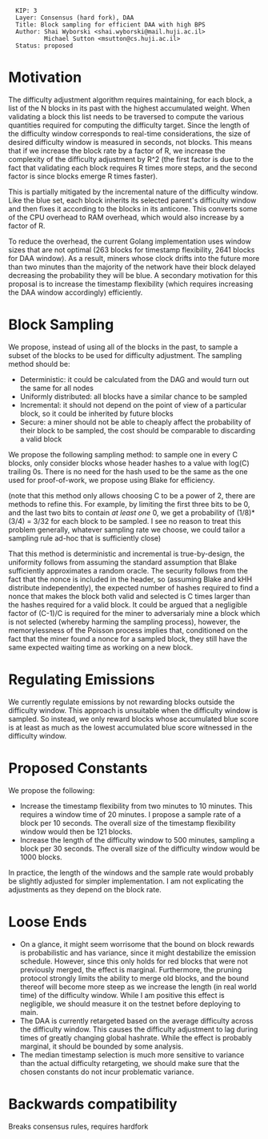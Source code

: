 ```
  KIP: 3
  Layer: Consensus (hard fork), DAA
  Title: Block sampling for efficient DAA with high BPS
  Author: Shai Wyborski <shai.wyborski@mail.huji.ac.il>
          Michael Sutton <msutton@cs.huji.ac.il>
  Status: proposed
```

# Motivation
The difficulty adjustment algorithm requires maintaining, for each block, a list of the N blocks in its past with the highest accumulated weight. When validating a block this list needs to be traversed to compute the various quantities required for computing the difficulty target. Since the length of the difficulty window corresponds to real-time considerations, the size of desired difficulty window is measured in seconds, not blocks. This means that if we increase the block rate by a factor of R, we increase the complexity of the difficulty adjustment by R^2 (the first factor is due to the fact that validating each block requires R times more steps, and the second factor is since blocks emerge R times faster).

This is partially mitigated by the incremental nature of the difficulty window. Like the blue set, each block inherits its selected parent's difficulty window and then fixes it according to the blocks in its anticone. This converts some of the CPU overhead to RAM overhead, which would also increase by a factor of R.

To reduce the overhead, the current Golang implementation uses window sizes that are not optimal (263 blocks for timestamp flexibility, 2641 blocks for DAA window). As a result, miners whose clock drifts into the future more than two minutes than the majority of the network have their block delayed decreasing the probability they will be blue. A secondary motivation for this proposal is to increase the timestamp flexibility (which requires increasing the DAA window accordingly) efficiently.

# Block Sampling

We propose, instead of using all of the blocks in the past, to sample a subset of the blocks to be used for difficulty adjustment. The sampling method should be:

 * Deterministic: it could be calculated from the DAG and would turn out the same for all nodes
 * Uniformly distributed: all blocks have a similar chance to be sampled
 * Incremental: it should not depend on the point of view of a particular block, so it could be inherited by future blocks
 * Secure: a miner should not be able to cheaply affect the probability of their block to be sampled, the cost should be comparable to discarding a valid block

We propose the following sampling method: to sample one in every C blocks, only consider blocks whose header hashes to a value with log(C) trailing 0s. There is no need for the hash used to be the same as the one used for proof-of-work, we propose using Blake for efficiency.

(note that this method only allows choosing C to be a power of 2, there are methods to refine this. For example, by limiting the first three bits to be 0, and the last two bits to contain *at least one* 0, we get a probability of (1/8)\*(3/4) = 3/32 for each block to be sampled. I see no reason to treat this problem generally, whatever sampling rate we choose, we could tailor a sampling rule ad-hoc that is sufficiently close)

That this method is deterministic and incremental is true-by-design, the uniformity follows from assuming the standard assumption that Blake sufficiently approximates a random oracle. The security follows from the fact that the nonce is included in the header, so (assuming Blake and kHH distribute independently), the expected number of hashes required to find a nonce that makes the block both valid and selected is C times larger than the hashes required for a valid block. It could be argued that a negligible factor of (C-1)/C is required for the miner to adversarialy mine a block which is not selected (whereby harming the sampling process), however, the memorylessness of the Poisson process implies that, conditioned on the fact that the miner found a nonce for a sampled block, they still have the same expected waiting time as working on a new block.

# Regulating Emissions

We currently regulate emissions by not rewarding blocks outside the difficulty window. This approach is unsuitable when the difficulty window is sampled. So instead, we only reward blocks whose accumulated blue score is at least as much as the lowest accumulated blue score witnessed in the difficulty window.

# Proposed Constants

We propose the following:

 * Increase the timestamp flexibility from two minutes to 10 minutes. This requires a window time of 20 minutes. I propose a sample rate of a block per 10 seconds. The overall size of the timestamp flexibility window would then be 121 blocks.
 * Increase the length of the difficulty window to 500 minutes, sampling a block per 30 seconds. The overall size of the difficulty window would be 1000 blocks.

In practice, the length of the windows and the sample rate would probably be slightly adjusted for simpler implementation. I am not explicating the adjustments as they depend on the block rate.

# Loose Ends

 * On a glance, it might seem worrisome that the bound on block rewards is probabilistic and has variance, since it might destabilize the emission schedule. However, since this only holds for red blocks that were not previously merged, the effect is marginal. Furthermore, the pruning protocol strongly limits the ability to merge old blocks, and the bound thereof will become more steep as we increase the length (in real world time) of the difficulty window. While I am positive this effect is negligible, we should measure it on the testnet before deploying to main. 
 * The DAA is currently retargeted based on the average difficulty across the difficulty window. This causes the difficulty adjustment to lag during times of greatly changing global hashrate. While the effect is probably marginal, it should be bounded by some analysis.
 * The median timestamp selection is much more sensitive to variance than the actual difficulty retargeting, we should make sure that the chosen constants do not incur problematic variance.

# Backwards compatibility
Breaks consensus rules, requires hardfork
